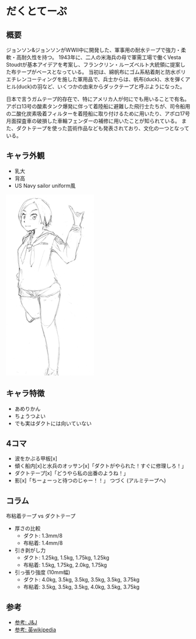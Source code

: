 # だくとてーぷ

## 概要

ジョンソン&ジョンソンがWWII中に開発した、軍事用の耐水テープで強力・柔軟・高耐久性を持つ。
1943年に、二人の米海兵の母で軍需工場で働くVesta Stoudtが基本アイデアを考案し、フランクリン・ルーズベルト大統領に提案した布テープがベースとなっている。
当初は、綿帆布にゴム系粘着剤と防水ポリエチレンコーティングを施した軍用品で、兵士からは、帆布(duck)、水を弾くアヒル(duck)の羽など、いくつかの由来からダックテープと呼ぶようになった。

日本で言うガムテープ的存在で、特にアメリカ人が何にでも用いることで有名。
アポロ13号の酸素タンク爆発に伴って着陸船に避難した飛行士たちが、司令船用の二酸化炭素吸着フィルターを着陸船に取り付けるために用いたり、アポロ17号月面探査車の破損した車輪フェンダーの補修に用いたことが知られている。
また、ダクトテープを使った芸術作品なども発表されており、文化の一つとなっている。

## キャラ外観

- 乳大
- 背高
- US Navy sailor uniform風

![DuctTape](thumbs/DuctTape.png)

## キャラ特徴

- あめりかん
- ちょうつよい
- でも実はダクトには向いていない

## 4コマ

- 波をかぶる甲板[x]
- 傾く船内[x]と水兵のオッサン[x]「ダクトがやられた！すぐに修理しろ！」
- ダクトテープ[x]「どうやら私の出番のようね！」
- 影[x]「ちーょーっと待つのじゃー！！」
つづく (アルミテープへ)

## コラム
布粘着テープ vs ダクトテープ
- 厚さの比較
  - ダクト: 1.3mm/8
  - 布粘着: 1.4mm/8
- 引き剥がし力
  - ダクト: 1.25kg, 1.5kg, 1.75kg, 1.25kg
  - 布粘着: 1.5kg, 1.75kg, 2.0kg, 1.75kg
- 引っ張り強度 (10mm幅)
  - ダクト: 4.0kg, 3.5kg, 3.5kg, 3.5kg, 3.5kg, 3.75kg
  - 布粘着: 3.5kg, 3.5kg, 3.5kg, 4.0kg, 3.5kg, 3.75kg

## 参考

- [参考: J&J](https://ourstory.jnj.com/duct-tape)
- [参考: 英wikipedia](https://en.wikipedia.org/wiki/Duct_tape#History_and_etymology)